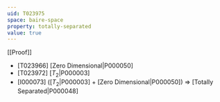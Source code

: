 ```yaml
---
uid: T023975
space: baire-space
property: totally-separated
value: true
---
```

[[Proof]]

* [T023966] [Zero Dimensional|P000050]
* [T023972] [$T_2$|P000003]
* [I000073] ([$T_2$|P000003] + [Zero Dimensional|P000050]) => [Totally Separated|P000048]

